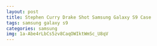 ```yaml
---
layout: post
title: Stephen Curry Drake Shot Samsung Galaxy S9 Case
tags: samsung galaxy s9
categories: samsung
img: 1a-Abe4rLbCs5zv8CaqOWIktWmSc_U8qV
---
```


